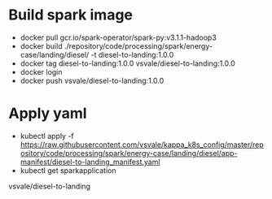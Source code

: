 # Build spark image
- docker pull gcr.io/spark-operator/spark-py:v3.1.1-hadoop3
- docker build ./repository/code/processing/spark/energy-case/landing/diesel/ -t diesel-to-landing:1.0.0
- docker tag diesel-to-landing:1.0.0 vsvale/diesel-to-landing:1.0.0
- docker login
- docker push vsvale/diesel-to-landing:1.0.0

# Apply yaml
- kubectl apply -f https://raw.githubusercontent.com/vsvale/kappa_k8s_config/master/repository/code/processing/spark/energy-case/landing/diesel/app-manifest/diesel-to-landing_manifest.yaml
- kubectl get sparkapplication

vsvale/diesel-to-landing